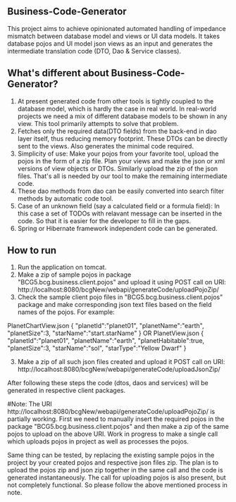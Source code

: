 ## Business-Code-Generator
This project aims to achieve opinionated automated handling of impedance mismatch between database model and views or UI data models. It takes database pojos and UI model json views as an input and generates the intermediate translation code (DTO, Dao & Service classes).

## What's different about Business-Code-Generator?
1. At present generated code from other tools is tightly coupled to the database model, which is hardly the case in real world. In real-world projects we need a mix of different database models to be shown in any view. This tool primarily attempts to solve that problem.
2. Fetches only the required data(DTO fields) from the back-end in dao layer itself, thus reducing memory footprint. These DTOs can be directly sent to the views. Also generates the minimal code required.
3. Simplicity of use: Make your pojos from your favorite tool, upload the pojos in the form of a zip file. Plan your views and make the json or xml versions of view objects or DTOs. Similarly upload the zip of the json files. That's all is needed by our tool to make the remaining intermediate code.
4. These dao methods from dao can be easily converted into search filter methods by automatic code tool.
5. Case of an unknown field (say a calculated field or a formula field): In this case a set of TODOs with relavant message can be inserted in the code. So that it is easier for the developer to fill in the gaps.
6. Spring or Hibernate framework independent code can be generated.

## How to run
1. Run the application on tomcat. 
2. Make a zip of sample pojos in package "BCG5.bcg.business.client.pojos" and upload it using POST call on URI: http://localhost:8080/bcgNew/webapi/generateCode/uploadPojoZip/<path to your pojo zip file>
3. Check the sample client pojo files in "BCG5.bcg.business.client.pojos" package and make corresponding json text files based on the field names of the pojos. For example: 

PlanetChartView.json
{
"planetId":"planet01",
"planetName":"earth",
"planetSize":3,
"starName":"start.starName"
}
OR
PlanetView.json
{
"planetId":"planet01",
"planetName":"earth",
"planetHabitable":true,
"planetSize":3,
"starName":"sol",
"starType":"Yellow Dwarf"
}

3. Make a zip of all such json files created and upload it  POST call on URI: http://localhost:8080/bcgNew/webapi/generateCode/uploadJsonZip/<path to your json zip file>

After following these steps the code (dtos, daos and services) will be generated in respective client packages.

#Note: The URI http://localhost:8080/bcgNew/webapi/generateCode/uploadPojoZip/<path to your pojo zip file> is partially working. First we need to manually insert the required pojos in the package "BCG5.bcg.business.client.pojos" and then make a zip of the same pojos to upload on the above URI. Work in progress to make a single call which uploads pojos in project as well as processes the pojos.

Same thing can be tested, by replacing the existing sample pojos in the project by your created pojos and respective json files zip. The plan is to upload the pojos zip and json zip together in the same call and the code is generated instantaneously. The call for uploading pojos is also present, but not completely functional. So please follow the above mentioned process in note.

